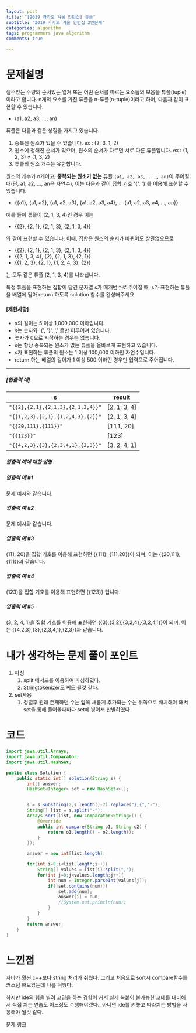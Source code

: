 ```yaml
---
layout: post
title: "[2019 카카오 겨울 인턴십] 튜플"
subtitle: "2019 카카오 겨울 인턴십 2번문제"
categories: algorithm
tags: programmers java algorithm
comments: true

---
```


# 문제설명

셀수있는 수량의 순서있는 열거 또는 어떤 순서를 따르는 요소들의 모음을 튜플(tuple)이라고 합니다. n개의 요소를 가진 튜플을 n-튜플(n-tuple)이라고 하며, 다음과 같이 표현할 수 있습니다.

- (a1, a2, a3, ..., an)

튜플은 다음과 같은 성질을 가지고 있습니다.

1. 중복된 원소가 있을 수 있습니다. ex : (2, 3, 1, 2)
2. 원소에 정해진 순서가 있으며, 원소의 순서가 다르면 서로 다른 튜플입니다. ex : (1, 2, 3) ≠ (1, 3, 2)
3. 튜플의 원소 개수는 유한합니다.

원소의 개수가 n개이고, **중복되는 원소가 없는** 튜플 `(a1, a2, a3, ..., an)`이 주어질 때(단, a1, a2, ..., an은 자연수), 이는 다음과 같이 집합 기호 '{', '}'를 이용해 표현할 수 있습니다.

- {{a1}, {a1, a2}, {a1, a2, a3}, {a1, a2, a3, a4}, ... {a1, a2, a3, a4, ..., an}}

예를 들어 튜플이 (2, 1, 3, 4)인 경우 이는

- {{2}, {2, 1}, {2, 1, 3}, {2, 1, 3, 4}}

와 같이 표현할 수 있습니다. 이때, 집합은 원소의 순서가 바뀌어도 상관없으므로

- {{2}, {2, 1}, {2, 1, 3}, {2, 1, 3, 4}}
- {{2, 1, 3, 4}, {2}, {2, 1, 3}, {2, 1}}
- {{1, 2, 3}, {2, 1}, {1, 2, 4, 3}, {2}}

는 모두 같은 튜플 (2, 1, 3, 4)를 나타냅니다.

특정 튜플을 표현하는 집합이 담긴 문자열 s가 매개변수로 주어질 때, s가 표현하는 튜플을 배열에 담아 return 하도록 solution 함수를 완성해주세요.

#### **[제한사항]**

- s의 길이는 5 이상 1,000,000 이하입니다.
- s는 숫자와 '{', '}', ',' 로만 이루어져 있습니다.
- 숫자가 0으로 시작하는 경우는 없습니다.
- s는 항상 중복되는 원소가 없는 튜플을 올바르게 표현하고 있습니다.
- s가 표현하는 튜플의 원소는 1 이상 100,000 이하인 자연수입니다.
- return 하는 배열의 길이가 1 이상 500 이하인 경우만 입력으로 주어집니다.

------

##### **[입출력 예]**

| s                                 | result       |
| --------------------------------- | ------------ |
| `"{{2},{2,1},{2,1,3},{2,1,3,4}}"` | [2, 1, 3, 4] |
| `"{{1,2,3},{2,1},{1,2,4,3},{2}}"` | [2, 1, 3, 4] |
| `"{{20,111},{111}}"`              | [111, 20]    |
| `"{{123}}"`                       | [123]        |
| `"{{4,2,3},{3},{2,3,4,1},{2,3}}"` | [3, 2, 4, 1] |

##### **입출력 예에 대한 설명**

##### **입출력 예 #1**

문제 예시와 같습니다.

##### **입출력 예 #2**

문제 예시와 같습니다.

##### **입출력 예 #3**

(111, 20)을 집합 기호를 이용해 표현하면 {{111}, {111,20}}이 되며, 이는 {{20,111},{111}}과 같습니다.

##### **입출력 예 #4**

(123)을 집합 기호를 이용해 표현하면 {{123}} 입니다.

##### **입출력 예 #5**

(3, 2, 4, 1)을 집합 기호를 이용해 표현하면 {{3},{3,2},{3,2,4},{3,2,4,1}}이 되며, 이는 {{4,2,3},{3},{2,3,4,1},{2,3}}과 같습니다.

# 내가 생각하는 문제 풀이 포인트

1. 파싱
   1. split 메서드를 이용하여 파싱하였다. 
   2. Stringtokenizer도 써도 될것 같다.
2. set사용
   1. 정렬후 원래 존재하던 수는 앞쪽 새롭게 추가되는 수는 뒤쪽으로 배치해야 돼서 set을 통해 들어올때마다 set에 넣어서 판별하였다.

# 코드

~~~java
import java.util.Arrays;
import java.util.Comparator;
import java.util.HashSet;

public class Solution {
    public static int[] solution(String s) {
        int[] answer;
        HashSet<Integer> set = new HashSet<>();


        s = s.substring(2,s.length()-2).replace("},{","-");
        String[] list = s.split("-");
        Arrays.sort(list, new Comparator<String>() {
            @Override
            public int compare(String o1, String o2) {
                return o1.length() - o2.length();
            }
        });

        answer = new int[list.length];

        for(int i=0;i<list.length;i++){
            String[] values = list[i].split(",");
            for(int j=0;j<values.length;j++){
                int num = Integer.parseInt(values[j]);
                if(!set.contains(num)){
                    set.add(num);
                    answer[i] = num;
                    //System.out.println(num);
                }
            }
        }
        return answer;
    }
}

~~~



# 느낀점

자바가 훨씬 c++보다 string 처리가 쉬웠다. 그리고 처음으로 sort시 compare함수를 커스텀 해보았는데 나름 쉬웠다. 

하지만 ide의 힘을 빌려 코딩을 하는 경향이 커서 실제 복붙이 불가능한 코테를 대비해서 직접 치는 연습도 어느정도 수행해야겠다.. 아니면 ide를 켜놓고 따라치는 방법을 사용해야 될것 같다. 



[문제 링크](https://programmers.co.kr/learn/courses/30/lessons/64065?language=java)